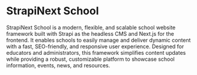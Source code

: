 # StrapiNext School

StrapiNext School is a modern, flexible, and scalable school website framework built with Strapi as the headless CMS and Next.js for the frontend. It enables schools to easily manage and deliver dynamic content with a fast, SEO-friendly, and responsive user experience. Designed for educators and administrators, this framework simplifies content updates while providing a robust, customizable platform to showcase school information, events, news, and resources.
